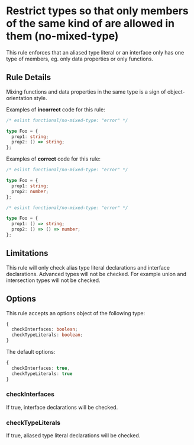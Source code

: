 # Restrict types so that only members of the same kind of are allowed in them (no-mixed-type)

This rule enforces that an aliased type literal or an interface only has one type of members, eg. only data properties or only functions.

## Rule Details

Mixing functions and data properties in the same type is a sign of object-orientation style.

Examples of **incorrect** code for this rule:

```ts
/* eslint functional/no-mixed-type: "error" */

type Foo = {
  prop1: string;
  prop2: () => string;
};
```

Examples of **correct** code for this rule:

```ts
/* eslint functional/no-mixed-type: "error" */

type Foo = {
  prop1: string;
  prop2: number;
};
```

```ts
/* eslint functional/no-mixed-type: "error" */

type Foo = {
  prop1: () => string;
  prop2: () => () => number;
};
```

## Limitations

This rule will only check alias type literal declarations and interface declarations. Advanced types will not be checked.
For example union and intersection types will not be checked.

## Options

This rule accepts an options object of the following type:

```ts
{
  checkInterfaces: boolean;
  checkTypeLiterals: boolean;
}
```

The default options:

```ts
{
  checkInterfaces: true,
  checkTypeLiterals: true
}
```

### checkInterfaces

If true, interface declarations will be checked.

### checkTypeLiterals

If true, aliased type literal declarations will be checked.
